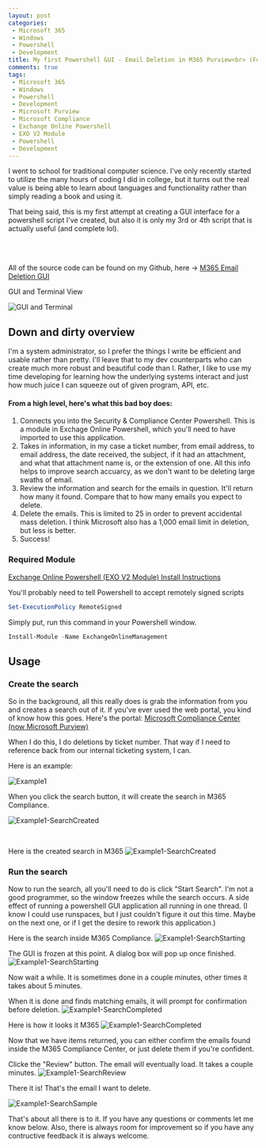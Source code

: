 ```yaml
---
layout: post
categories:
 - Microsoft 365
 - Windows
 - Powershell
 - Development
title: My first Powershell GUI - Email Deletion in M365 Purview<br> (Formerly Microsoft Compliance Center)
comments: true
tags: 
 - Microsoft 365
 - Windows
 - Powershell
 - Development
 - Microsoft Purview
 - Microsoft Compliance
 - Exchange Online Powershell
 - EXO V2 Module
 - Powershell
 - Development
---
```


<div class="message">
 I went to school for traditional computer science. I've only recently started to utilize the many hours of coding I did in college, but it turns out the real value is being able to learn about languages and functionality rather than simply reading a book and using it.

 That being said, this is my first attempt at creating a GUI interface for a powershell script I've created, but also it is only my 3rd or 4th script that is actually useful (and complete lol).</div>
<br />
<br />

All of the source code can be found on my Github, here -> <a href="https://github.com/jordanreedy16/M365-Email-Deletion-GUI">M365 Email Deletion GUI</a>

GUI and Terminal View

![GUI and Terminal](\assets\2022-4-27\GUI-Screenshot-w-terminal.png)

## Down and dirty overview
I'm a system administrator, so I prefer the things I write be efficient and usable rather than pretty. I'll leave that to my dev counterparts who can create much more robust and beautiful code than I. Rather, I like to use my time developing for learning how the underlying systems interact and just how much juice I can squeeze out of given program, API, etc.

#### From a high level, here's what this bad boy does:
1. Connects you into the Security & Compliance Center Powershell. This is a module in Exchage Online Powershell, which you'll need to have imported to use this application.
2. Takes in information, in my case a ticket number, from email address, to email address, the date received, the subject, if it had an attachment, and what that attachment name is, or the extension of one. All this info helps to improve search accuarcy, as we don't want to be deleting large swaths of email.
3. Review the information and search for the emails in question. It'll return how many it found. Compare that to how many emails you expect to delete.
4. Delete the emails. This is limited to 25 in order to prevent accidental mass deletion. I think Microsoft also has a 1,000 email limit in deletion, but less is better.
5. Success!

### Required Module

<a href="https://docs.microsoft.com/en-us/powershell/exchange/exchange-online-powershell-v2?view=exchange-ps#install-the-exo-v2-module
">Exchange Online Powershell (EXO V2 Module) Install Instructions</a>

You'll probably need to tell Powershell to accept remotely signed scripts
```powershell
Set-ExecutionPolicy RemoteSigned
```

Simply put, run this command in your Powershell window.
```powershell
Install-Module -Name ExchangeOnlineManagement
```

## Usage

### Create the search
So in the background, all this really does is grab the information from you and creates a search out of it. If you've ever used the web portal, you kind of know how this goes. Here's the portal: <a href="https://compliance.microsoft.com/homepage">Microsoft Compliance Center (now Microsoft Purview)</a>

When I do this, I do deletions by ticket number. That way if I need to reference back from our internal ticketing system, I can.

Here is an example:

![Example1](assets\2022-4-27\Example-Email-Redacted.png)

When you click the search button, it will create the search in M365 Compliance.

![Example1-SearchCreated](assets\2022-4-27\Search-Created.png)

<br />

Here is the created search in M365
![Example1-SearchCreated](\assets\2022-4-27\Content-Search-View.png)

### Run the search
Now to run the search, all you'll need to do is click "Start Search".
I'm not a good programmer, so the window freezes while the search occurs. A side effect of running a powershell GUI application all running in one thread. 
(I know I could use runspaces, but I just couldn't figure it out this time. Maybe on the next one, or if I get the desire to rework this application.)

Here is the search inside M365 Compliance.
![Example1-SearchStarting](assets\2022-4-27\Content-Search-Starting.png)


The GUI is frozen at this point. A dialog box will pop up once finished.
![Example1-SearchStarting](assets\2022-4-27\GUI-Search-Frozen.png)

Now wait a while. It is sometimes done in a couple minutes, other times it takes about 5 minutes.

When it is done and finds matching emails, it will prompt for confirmation before deletion.
![Example1-SearchCompleted](assets\2022-4-27\Attention-Dialog-Deletion.png)

Here is how it looks it M365
![Example1-SearchCompleted](assets\2022-4-27\Content-Search-Completed.png)

Now that we have items returned, you can either confirm the emails found inside the M365 Compliance Center, or just delete them if you're confident.

Clicke the "Review" button. The email will eventually load. It takes a couple minutes.
![Example1-SearchReview](assets\2022-4-27\Content-Search-Review.png)

There it is! That's the email I want to delete.

![Example1-SearchSample](assets\2022-4-27\Content-Search-Samples.png)

That's about all there is to it. If you have any questions or comments let me know below. Also, there is always room for improvement so if you have any contructive feedback it is always welcome.